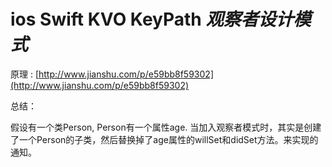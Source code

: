 # ios Swift KVO KeyPath _**观察者设计模式**_

原理 : [http://www.jianshu.com/p/e59bb8f59302](http://www.jianshu.com/p/e59bb8f59302)

总结：

假设有一个类Person, Person有一个属性age. 当加入观察者模式时，其实是创建了一个Person的子类，然后替换掉了age属性的willSet和didSet方法。来实现的通知。

